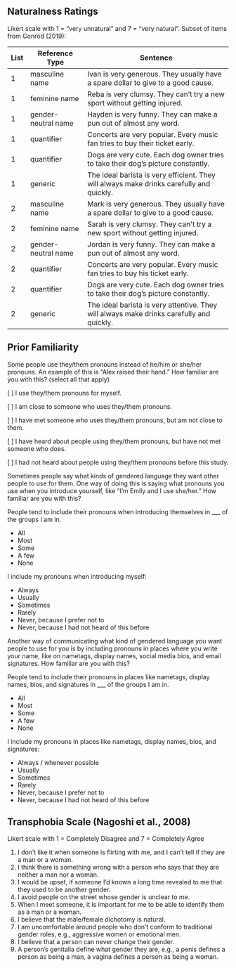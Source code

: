 ## Naturalness Ratings

Likert scale with 1 = “very unnatural” and 7 = “very natural”. Subset of items from Conrod (2019):

| List | Reference Type      | Sentence |
| ---- | ------------------- | -------- |
| 1    | masculine name      | Ivan is very generous. They usually have a spare dollar to give to a good cause. |
| 1    | feminine name       | Reba is very clumsy. They can’t try a new sport without getting injured. |
| 1    | gender-neutral name | Hayden is very funny. They can make a pun out of almost any word. |
| 1    | quantifier          | Concerts are very popular. Every music fan tries to buy their ticket early. |
| 1    | quantifier          | Dogs are very cute. Each dog owner tries to take their dog’s picture constantly. |
| 1    | generic             | The ideal barista is very efficient. They will always make drinks carefully and quickly. |
| 2    | masculine name      | Mark is very generous. They usually have a spare dollar to give to a good cause. |
| 2    | feminine name       | Sarah is very clumsy. They can't try a new sport without getting injured. |
| 2    | gender-neutral name | Jordan is very funny. They can make a pun out of almost any word. |
| 2    | quantifier          | Concerts are very popular. Every music fan tries to buy his ticket early. |
| 2    | quantifier          | Dogs are very cute. Each dog owner tries to take their dog’s picture constantly. |
| 2    | generic             | The ideal barista is very attentive. They will always make drinks carefully and quickly. |

## Prior Familiarity

Some people use they/them pronouns instead of he/him or she/her pronouns. An example of this is “Alex raised their hand.” How familiar are you with this?
(select all that apply)

[ ] I use they/them pronouns for myself.

[ ] I am close to someone who uses they/them pronouns.

[ ] I have met someone who uses they/them pronouns, but am not close to them.

[ ] I have heard about people using they/them pronouns, but have not met someone who does.

[ ] I had not heard about people using they/them pronouns before this study.

Sometimes people say what kinds of gendered language they want other people to use for them. One way of doing this is saying what pronouns you use when you introduce yourself, like “I’m Emily and I use she/her.” How familiar are you with this?

People tend to include their pronouns when introducing themselves in ___ of the groups I am in.

* All
* Most
* Some
* A few
* None

I include my pronouns when introducing myself:

* Always
* Usually
* Sometimes
* Rarely
* Never, because I prefer not to
* Never, because I had not heard of this before

Another way of communicating what kind of gendered language you want people to use for you is by including pronouns in places where you write your name, like on nametags, display names, social media bios, and email signatures. How familiar are you with this?

People tend to include their pronouns in places like nametags, display names, bios, and signatures in ___ of the groups I am in.

* All
* Most
* Some
* A few
* None

I include my pronouns in places like nametags, display names, bios, and signatures:

* Always / whenever possible
* Usually
* Sometimes
* Rarely
* Never, because I prefer not to
* Never, because I had not heard of this before

## Transphobia Scale (Nagoshi et al., 2008)

Likert scale with 1 = Completely Disagree and 7 = Completely Agree

1.	I don’t like it when someone is flirting with me, and I can’t tell if they are a man or a woman.
2.	I think there is something wrong with a person who says that they are neither a man nor a woman.
3.	I would be upset, if someone I’d known a long time revealed to me that they used to be another gender.
4.	I avoid people on the street whose gender is unclear to me.
5.	When I meet someone, it is important for me to be able to identify them as a man or a woman.
6.	I believe that the male/female dichotomy is natural.
7.	I am uncomfortable around people who don’t conform to traditional gender roles, e.g., aggressive women or emotional men.
8.	I believe that a person can never change their gender.
9.	A person’s genitalia define what gender they are, e.g., a penis defines a person as being a man, a vagina defines a person as being a woman.
